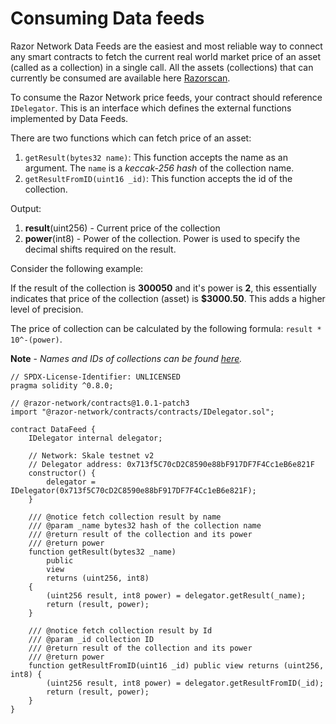 # Consuming Data feeds

Razor Network Data Feeds are the easiest and most reliable way to connect any smart contracts to fetch the current real world market price of an asset (called as a collection) in a single call.
All the assets (collections) that can currently be consumed are available here [Razorscan](https://razorscan.io/asset/ethCollectionMean).

To consume the Razor Network price feeds, your contract should reference `IDelegator`. This is an interface which defines the external functions implemented by Data Feeds.

There are two functions which can fetch price of an asset:

1. `getResult(bytes32 name)`: This function accepts the name as an argument. The `name` is a _keccak-256 hash_ of the collection name.
2. `getResultFromID(uint16 _id)`: This function accepts the id of the collection.

Output:

1. **result**(uint256) - Current price of the collection
2. **power**(int8) - Power of the collection. Power is used to specify the decimal shifts required on the result.

Consider the following example:

If the result of the collection is **300050** and it's power is **2**, this essentially indicates that price of the collection (asset) is **$3000.50**. This adds a higher level of precision.

The price of collection can be calculated by the following formula: `result * 10^-(power)`.

**Note** - _Names and IDs of collections can be found [here](https://razorscan.io/asset/ethCollectionMean)._

```solidity
// SPDX-License-Identifier: UNLICENSED
pragma solidity ^0.8.0;

// @razor-network/contracts@1.0.1-patch3
import "@razor-network/contracts/contracts/IDelegator.sol";

contract DataFeed {
    IDelegator internal delegator;

    // Network: Skale testnet v2
    // Delegator address: 0x713f5C70cD2C8590e88bF917DF7F4Cc1eB6e821F
    constructor() {
        delegator = IDelegator(0x713f5C70cD2C8590e88bF917DF7F4Cc1eB6e821F);
    }

    /// @notice fetch collection result by name
    /// @param _name bytes32 hash of the collection name
    /// @return result of the collection and its power
    /// @return power
    function getResult(bytes32 _name)
        public
        view
        returns (uint256, int8)
    {
        (uint256 result, int8 power) = delegator.getResult(_name);
        return (result, power);
    }

    /// @notice fetch collection result by Id
    /// @param _id collection ID
    /// @return result of the collection and its power
    /// @return power
    function getResultFromID(uint16 _id) public view returns (uint256, int8) {
        (uint256 result, int8 power) = delegator.getResultFromID(_id);
        return (result, power);
    }
}

```

